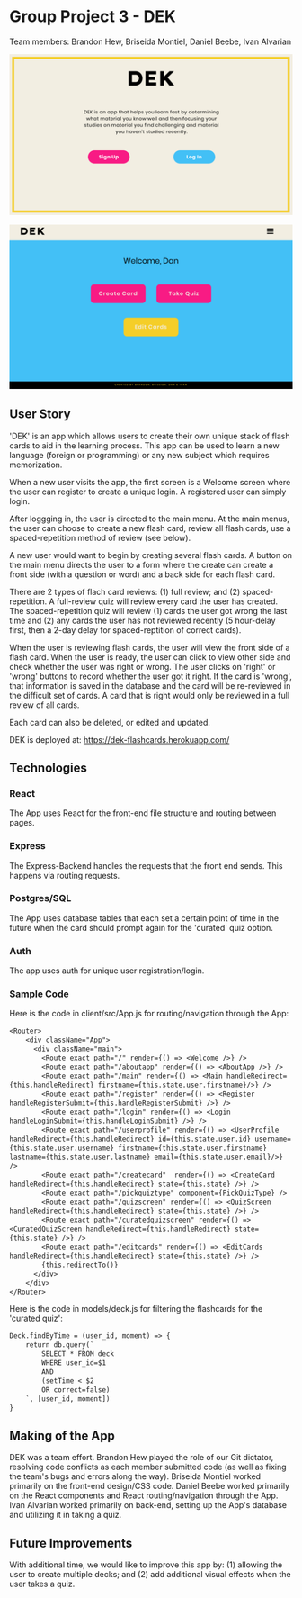 # Group Project 3 - DEK

Team members: Brandon Hew, Briseida Montiel, Daniel Beebe, Ivan Alvarian

![img1](./images/Welcome-page-shot.png)

![img1](./images/Main-menu-shot.png)

## User Story
'DEK' is an app which allows users to create their own unique stack of flash cards to aid in the learning process. This app can be used to learn a new language (foreign or programming) or any new subject which requires memorization.

When a new user visits the app, the first screen is a Welcome screen where the user can register to create a unique login. A registered user can simply login.

After loggging in, the user is directed to the main menu. At the main menus, the user can choose to create a new flash card, review all flash cards, use a spaced-repetition method of review (see below). 

A new user would want to begin by creating several flash cards. A button on the main menu directs the user to a form where the create can create a front side (with a question or word) and a back side for each flash card. 

There are 2 types of flach card reviews: (1) full review; and (2) spaced-repetition. A full-review quiz will review every card the user has created. The spaced-repetition quiz will review (1) cards the user got wrong the last time and (2) any cards the user has not reviewed recently (5 hour-delay first, then a 2-day delay for spaced-reptition of correct cards).

When the user is reviewing flash cards, the user will view the front side of a flash card. When the user is ready, the user can click to view other side and check whether the user was right or wrong. The user clicks on 'right' or 'wrong' buttons to record whether the user got it right. If the card is 'wrong', that information is saved in the database and the card will be re-reviewed in the difficult set of cards. A card that is right would only be reviewed in a full review of all cards.

Each card can also be deleted, or edited and updated.

DEK is deployed at:  https://dek-flashcards.herokuapp.com/

## Technologies

### React
The App uses React for the front-end file structure and routing between pages.

### Express
The Express-Backend handles the requests that the front end sends. This happens via routing requests. 

### Postgres/SQL
The App uses database tables that each set a certain point of time in the future when the card should prompt again for the 'curated' quiz option. 

### Auth
The app uses auth for unique user registration/login.

### Sample Code

Here is the code in client/src/App.js for routing/navigation through the App:

    <Router>
        <div className="App">
          <div className="main">
            <Route exact path="/" render={() => <Welcome />} />
            <Route exact path="/aboutapp" render={() => <AboutApp />} />
            <Route exact path="/main" render={() => <Main handleRedirect={this.handleRedirect} firstname={this.state.user.firstname}/>} />
            <Route exact path="/register" render={() => <Register handleRegisterSubmit={this.handleRegisterSubmit} />} />
            <Route exact path="/login" render={() => <Login handleLoginSubmit={this.handleLoginSubmit} />} />
            <Route exact path="/userprofile" render={() => <UserProfile handleRedirect={this.handleRedirect} id={this.state.user.id} username={this.state.user.username} firstname={this.state.user.firstname} lastname={this.state.user.lastname} email={this.state.user.email}/>} />
            <Route exact path="/createcard"  render={() => <CreateCard handleRedirect={this.handleRedirect} state={this.state} />} />
            <Route exact path="/pickquiztype" component={PickQuizType} />
            <Route exact path="/quizscreen" render={() => <QuizScreen handleRedirect={this.handleRedirect} state={this.state} />} />
            <Route exact path="/curatedquizscreen" render={() => <CuratedQuizScreen handleRedirect={this.handleRedirect} state={this.state} />} />
            <Route exact path="/editcards" render={() => <EditCards handleRedirect={this.handleRedirect} state={this.state} />} />
            {this.redirectTo()}
          </div>
        </div>
    </Router>


Here is the code in models/deck.js for filtering the flashcards for the 'curated quiz':

    Deck.findByTime = (user_id, moment) => {
        return db.query(`
            SELECT * FROM deck
            WHERE user_id=$1
            AND 
            (setTime < $2
            OR correct=false)
        `, [user_id, moment])
    }

## Making of the App
DEK was a team effort. Brandon Hew played the role of our Git dictator, resolving code conflicts as each member submitted code (as well as fixing the team's bugs and errors along the way). Briseida Montiel worked primarily on the front-end design/CSS code. Daniel Beebe worked primarily on the React components and React routing/navigation through the App. Ivan Alvarian worked primarily on back-end, setting up the App's database and utilizing it in taking a quiz.

## Future Improvements
With additional time, we would like to improve this app by: (1) allowing the user to create multiple decks; and (2) add additional visual effects when the user takes a quiz.


